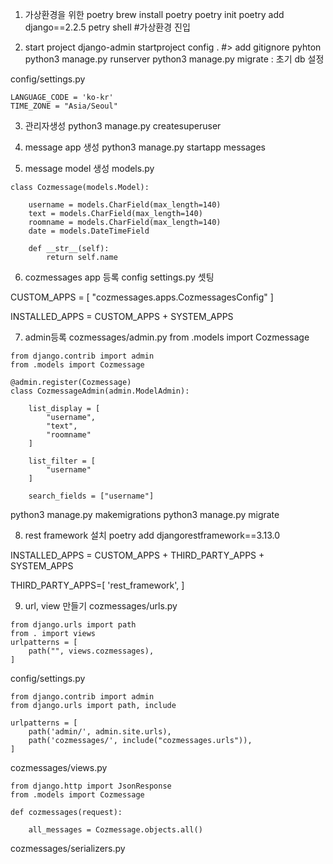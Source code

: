 1. 가상환경을 위한 poetry
brew install poetry
poetry init
poetry add django==2.2.5
petry shell #가상환경 진입

2. start project
django-admin startproject config .
#> add gitignore pyhton
python3 manage.py runserver
python3 manage.py migrate : 초기 db 설정

config/settings.py
```
LANGUAGE_CODE = 'ko-kr'
TIME_ZONE = "Asia/Seoul"
```

3. 관리자생성
python3 manage.py createsuperuser

4. message app 생성
python3 manage.py startapp messages

5. message model 생성
models.py
```
class Cozmessage(models.Model):

    username = models.CharField(max_length=140)
    text = models.CharField(max_length=140)
    roomname = models.CharField(max_length=140)
    date = models.DateTimeField
    
    def __str__(self):
        return self.name
```

6. cozmessages app 등록
config settings.py 셋팅

CUSTOM_APPS = [
    "cozmessages.apps.CozmessagesConfig"
]

INSTALLED_APPS = CUSTOM_APPS + SYSTEM_APPS

7. admin등록 
cozmessages/admin.py
from .models import Cozmessage
```
from django.contrib import admin
from .models import Cozmessage

@admin.register(Cozmessage)
class CozmessageAdmin(admin.ModelAdmin):

    list_display = [
        "username",
        "text",
        "roomname"
    ]

    list_filter = [
        "username"
    ]

    search_fields = ["username"]
```
python3 manage.py makemigrations
python3 manage.py migrate


8. rest framework 설치
poetry add djangorestframework==3.13.0

INSTALLED_APPS = CUSTOM_APPS + THIRD_PARTY_APPS + SYSTEM_APPS

THIRD_PARTY_APPS=[
    'rest_framework',
]

9. url, view 만들기
cozmessages/urls.py
```
from django.urls import path
from . import views
urlpatterns = [
    path("", views.cozmessages),
]
```
config/settings.py
```
from django.contrib import admin
from django.urls import path, include

urlpatterns = [
    path('admin/', admin.site.urls),
    path('cozmessages/', include("cozmessages.urls")),
]
```
cozmessages/views.py
```
from django.http import JsonResponse
from .models import Cozmessage

def cozmessages(request):
    
    all_messages = Cozmessage.objects.all()
```
cozmessages/serializers.py
```
```
